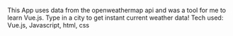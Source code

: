 This App uses data from the openweathermap api and was a tool for me to learn Vue.js. Type in a city to get instant current weather data!
Tech used: Vue.js, Javascript, html, css
